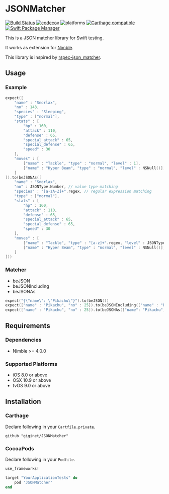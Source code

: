JSONMatcher
=================

[![Build Status](https://travis-ci.org/giginet/JSONMatcher.svg?branch=master)](https://travis-ci.org/giginet/JSONMatcher) [![codecov](https://codecov.io/gh/giginet/JSONMatcher/branch/master/graph/badge.svg)](https://codecov.io/gh/giginet/JSONMatcher) ![platforms](https://img.shields.io/badge/platforms-iOS%20%7C%20OSX%20%7C%20tvOS-333333.svg) [![Carthage compatible](https://img.shields.io/badge/Carthage-compatible-4BC51D.svg?style=flat)](https://github.com/Carthage/Carthage) [![Swift Package Manager](https://img.shields.io/badge/Swift%20Package%20Manager-compatible-brightgreen.svg)](https://github.com/apple/swift-package-manager)

This is a JSON matcher library for Swift testing.

It works as extension for [Nimble](https://github.com/Quick/Nimble/).

This library is inspired by [rspec-json_matcher](https://github.com/r7kamura/rspec-json_matcher).

## Usage

### Example

```swift
expect([
    "name" : "Snorlax",
    "no" : 143,
    "species" : "Sleeping",
    "type" : ["normal"],
    "stats" : [
        "hp" : 160,
        "attack" : 110,
        "defense" : 65,
        "special_attack" : 65,
        "special_defense" : 65,
        "speed" : 30
    ],
    "moves" : [
        ["name" : "Tackle", "type" : "normal", "level" : 1],
        ["name" : "Hyper Beam", "type" : "normal", "level" : NSNull()],
    ]
]).to(beJSONAs([
    "name" : "Snorlax",
    "no" : JSONType.Number, // value type matching
    "species" : "[a-zA-Z]+".regex, // regular expression matching
    "type" : ["normal"],
    "stats" : [
        "hp" : 160,
        "attack" : 110,
        "defense" : 65,
        "special_attack" : 65,
        "special_defense" : 65,
        "speed" : 30
    ],
    "moves" : [
        ["name" : "Tackle", "type" : "[a-z]+".regex, "level" : JSONType.Number], // nested collection
        ["name" : "Hyper Beam", "type" : "normal", "level" : NSNull()],
    ]
]))
```

### Matcher

- beJSON
- beJSONIncluding
- beJSONAs

```swift
expect("{\"name\": \"Pikachu\"}").to(beJSON())
expect(["name" : "Pikachu", "no" : 25]).to(beJSONIncluding(["name" : "Pikachu"]))
expect(["name" : "Pikachu", "no" : 25]).to(beJSONAs(["name": "Pikachu", "no" : 25]))
```

## Requirements

### Dependencies

- Nimble >= 4.0.0

### Supported Platforms

- iOS 8.0 or above
- OSX 10.9 or above
- tvOS 9.0 or above

## Installation

### Carthage

Declare following in your `Cartfile.private`.

```
github "giginet/JSONMatcher"
```

### CocoaPods

Declare following in your `Podfile`.

```ruby
use_frameworks!

target "YourApplicationTests" do
    pod 'JSONMatcher'
end
```
